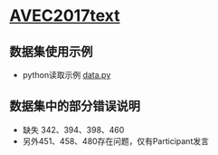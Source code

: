 # [AVEC2017text](https://raw.githubusercontent.com/scutcyr/nlp_dataset/master/AVEC2017text/AVEC_17_18_text.zip)
## 数据集使用示例
- python读取示例
    [data.py](https://github.com/scutcyr/nlp_dataset/blob/master/AVEC2017text/data.py)

## 数据集中的部分错误说明
- 缺失 342、394、398、460
- 另外451、458、480存在问题，仅有Participant发言  
